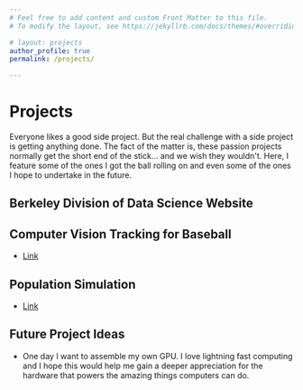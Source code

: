 ```yaml
---
# Feel free to add content and custom Front Matter to this file.
# To modify the layout, see https://jekyllrb.com/docs/themes/#overriding-theme-defaults

# layout: projects
author_profile: true
permalink: /projects/

---
```


# Projects

Everyone likes a good side project. But the real challenge with a side project is getting anything done. The fact of the matter is, these passion projects normally get the short end of the stick... and we wish they wouldn't. Here, I feature some of the ones I got the ball rolling on and even some of the ones I hope to undertake in the future.


## Berkeley Division of Data Science Website

## Computer Vision Tracking for Baseball
- [Link](./Baseball)

## Population Simulation
 - [Link](./PopSim) 

## Future Project Ideas
   - One day I want to assemble my own GPU. I love lightning fast computing and I hope this would help me gain a deeper appreciation for the hardware that powers the amazing things computers can do.



